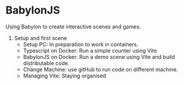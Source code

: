 # BabylonJS

Using Babylon to create interactive scenes and games.

1.  Setup and first scene 
    *  Setup PC: In preparation to work in containers.
    *  Typescript on Docker: Run a simple counter using Vite
    *  BabylonJS on Docker: Run a demo scene using Vite and build distributable code.
    *  Change Machine: use gitHub to run code on different machine.
    *  Managing Vite: Staying organised



   
